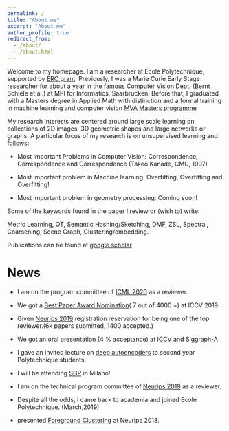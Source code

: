 ```yaml
---
permalink: /
title: "About me"
excerpt: "About me"
author_profile: true
redirect_from: 
  - /about/
  - /about.html
---
```


Welcome to my homepage. I am a researcher at Ecole Polytechnique, supported by [ERC grant](https://cordis.europa.eu/project/rcn/212108/factsheet/en). Previously, I was a Marie Curie Early Stage researcher for about a year in the [famous](https://link.springer.com/article/10.1007/s11948-009-9119-4) Computer Vision Dept. (Bernt Schiele et al.) at MPI for Informatics, Saarbrucken. Before that, I graduated with a Masters degree in Applied Math with distinction and a formal training in machine learning and computer vision [MVA Masters programme](https://www.master-mva.com/)

My research interests are centered around large scale learning on collections of 2D images, 3D geometric shapes and large networks or graphs. A particular focus of my research is on unsupervised learning and follows:

* Most Important Problems in Computer Vision: Correspondence, Correspondence and Correspondence (Takeo Kanade, CMU, 1997)

* Most important problem in Machine learning: Overfitting, Overfitting and Overfitting!

* Most important problem in geometry processing: Coming soon!

Some of the keywords found in the paper I review or (wish to) write:

Metric Learning, OT, Semantic Hashing/Sketching, DMF, ZSL, Spectral, Coarsening, Scene Graph, Clustering/embedding.

Publications can be found at [google scholar](https://scholar.google.com/citations?user=79KaxoIAAAAJ&hl=en&oi=sra)

News
======
* I am on the program committee of [ICML 2020](https://icml.cc/Conferences/2020/) as a reviewer.

* We got a [Best Paper Award Nomination](https://drive.google.com/open?id=1BlfJhj8axuLPXfO9kqP7hW4JIiHFp8ki)( 7 out of 4000 +) at ICCV 2019.

* Given [Neurips 2019](https://nips.cc/Conferences/2019/) registration reservation for being one of the top reviewer.(6k papers submitted, 1400 accepted.)

* We got an oral presentation (4 % acceptance) at [ICCV](https://arxiv.org/pdf/1812.03794.pdf) and [Siggraph-A](https://arxiv.org/abs/1904.07865)

* I gave an invited lecture on [deep autoencoders](https://drive.google.com/open?id=1QfdtIAxTcKoLvpr_qbaRvqV9MrH9F51i) to second year Polytechnique students.

* I will be attending [SGP](https://sgp2019.di.unimi.it/index.html) in Milano!

* I am on the technical program committee of [Neurips 2019](https://nips.cc/Conferences/2019/) as a reviewer.

* Despite all the odds, I came back to academia and joined Ecole Polytechnique. (March,2019)

* presented [Foreground Clustering](https://nips.cc/Conferences/2018/Schedule?showEvent=11183) at Neurips 2018.


